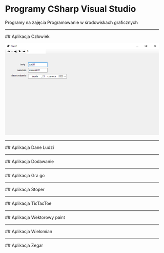 # Programy CSharp Visual Studio

Programy na zajęcia Programowanie w środowiskach graficznych

<hr>
## Aplikacja Człowiek

![photo](https://github.com/Cezary-Androsiuk/programy_csharp_visual_studio/blob/main/pictures/Cz%C5%82owiek/Cz%C5%82owiek_1.png?raw=true)


<hr>
## Aplikacja Dane Ludzi


<hr>
## Aplikacja Dodawanie


<hr>
## Aplikacja Gra go


<hr>
## Aplikacja Stoper


<hr>
## Aplikacja TicTacToe


<hr>
## Aplikacja Wektorowy paint


<hr>
## Aplikacja Wielomian


<hr>
## Aplikacja Zegar


